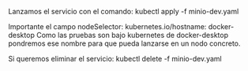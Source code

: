 Lanzamos el servicio con el comando:
kubectl apply -f minio-dev.yaml

Importante el campo nodeSelector:
    kubernetes.io/hostname: docker-desktop
Como las pruebas son bajo kubernetes de docker-desktop pondremos ese nombre para que pueda lanzarse en un nodo concreto.

Si queremos eliminar el servicio:
kubectl delete -f minio-dev.yaml